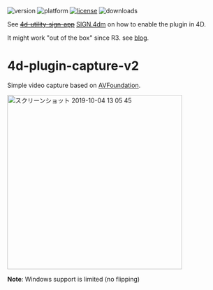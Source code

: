 ![version](https://img.shields.io/badge/version-19%2B-5682DF)
![platform](https://img.shields.io/static/v1?label=platform&message=mac-intel%20|%20mac-arm%20|%20win-64&color=blue)
[![license](https://img.shields.io/github/license/miyako/4d-plugin-capture-v2)](LICENSE)
![downloads](https://img.shields.io/github/downloads/miyako/4d-plugin-capture-v2/total)

See ~~[4d-utility-sign-app](https://github.com/miyako/4d-utility-sign-app)~~ [SIGN.4dm](/capture/test/Project/Sources/Methods/SIGN.4dm) on how to enable the plugin in 4D.

It might work "out of the box" since R3. see [blog](https://blog.4d.com/webcam-support-in-web-areas/).

# 4d-plugin-capture-v2
Simple video capture based on [AVFoundation](https://developer.apple.com/av-foundation/).

<img width="400" alt="スクリーンショット 2019-10-04 13 05 45" src="https://user-images.githubusercontent.com/1725068/66180370-be692700-e6a7-11e9-942e-dbaeb5399afb.png">

**Note**: Windows support is limited (no flipping)
